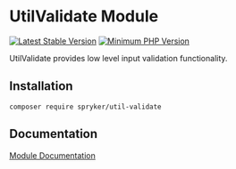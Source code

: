 # UtilValidate Module
[![Latest Stable Version](https://poser.pugx.org/spryker/util-validate/v/stable.svg)](https://packagist.org/packages/spryker/util-validate)
[![Minimum PHP Version](https://img.shields.io/badge/php-%3E%3D%207.3-8892BF.svg)](https://php.net/)

UtilValidate provides low level input validation functionality.

## Installation

```
composer require spryker/util-validate
```

## Documentation

[Module Documentation](https://academy.spryker.com/developing_with_spryker/module_guide/modules.html)
